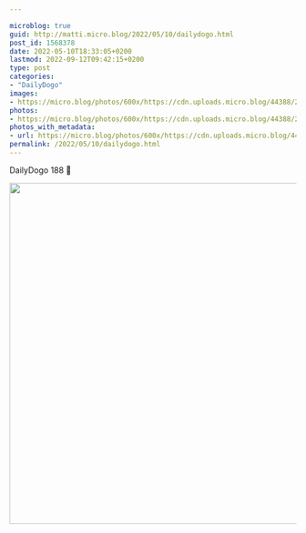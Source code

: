 ```yaml
---

microblog: true
guid: http://matti.micro.blog/2022/05/10/dailydogo.html
post_id: 1568378
date: 2022-05-10T18:33:05+0200
lastmod: 2022-09-12T09:42:15+0200
type: post
categories:
- "DailyDogo"
images:
- https://micro.blog/photos/600x/https://cdn.uploads.micro.blog/44388/2022/44268b6b3f.jpg
photos:
- https://micro.blog/photos/600x/https://cdn.uploads.micro.blog/44388/2022/44268b6b3f.jpg
photos_with_metadata:
- url: https://micro.blog/photos/600x/https://cdn.uploads.micro.blog/44388/2022/44268b6b3f.jpg
permalink: /2022/05/10/dailydogo.html
---
```

DailyDogo 188 🐶

<img src="/media/uploads/2022/44268b6b3f.jpg" width="600" height="600" alt="" />
